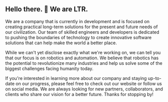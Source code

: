 ## Hello there. 👋 We are LTR.
We are a company that is currently in development and is focused on creating practical long-term solutions for the present and future needs of our civilization. Our team of skilled engineers and developers is dedicated to pushing the boundaries of technology to create innovative software solutions that can help make the world a better place.

While we can't yet disclose exactly what we're working on, we can tell you that our focus is on robotics and automation. We believe that robotics has the potential to revolutionize many industries and help us solve some of the biggest challenges facing humanity today.

If you're interested in learning more about our company and staying up-to-date on our progress, please feel free to check out our website or follow us on social media. We are always looking for new partners, collaborators, and clients who share our vision for a better future. Thanks for stopping by!
